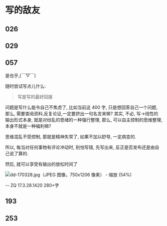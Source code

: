 # 写的敌友

## 026

## 029

## 057

是也乎,(￣▽￣)

随时尝试写点儿什么:

> 写是写的最好回报

问题是写什么能令自己不焦虑了,
比如当前这 400 字, 只是想回答自己一个问题,
那么, 需要查阅资料,反复论证,一定要挤出一句名言来嘛?
其实, 不必, 写->线性的输出形式本身, 就是对纷乱的思绪的一种强行整理,
那么, 可以自主控制的思维整理, 本身不就是一种福利嘛?

思维混乱不受控制, 那就是精神失常了,
如果不加以舒导, 一定病变的.

所以, 每当对任何事物有评论冲动时, 别怕写错,
先写出来, 反正是否发布还是由自己说了算的.

然后, 就可以享受有输出的放松时间了

![dd-170328.jpg（JPEG 图像，750x1206 像素） - 缩放 (54%)](http://openmindclub.qiniucdn.com/res/tapes/GC4/S10E15gDAMA/dd-170328.jpg?imageView2/2/w/420)

-- ZQ 17.3.28.1420 280+字


## 193

## 253

